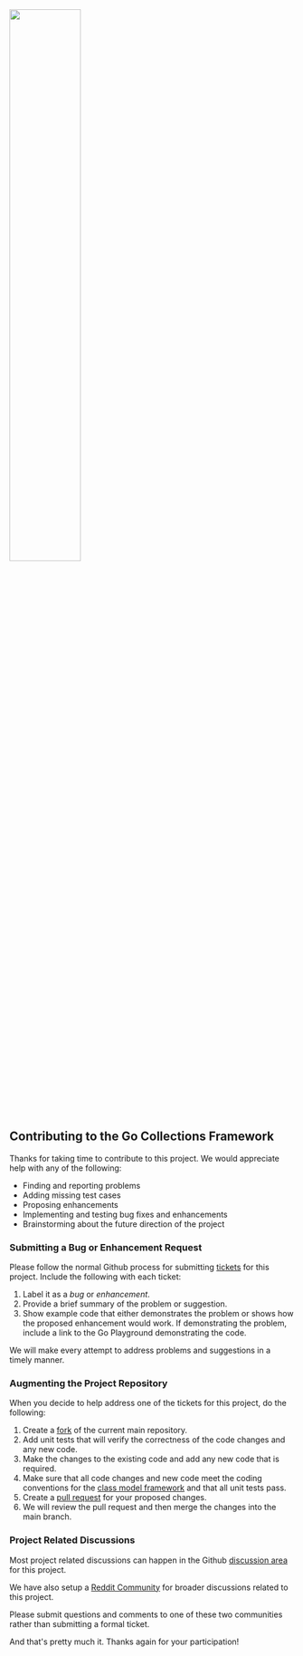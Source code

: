 <img src="https://craterdog.com/images/CraterDog.png" width="50%">

## Contributing to the Go Collections Framework
Thanks for taking time to contribute to this project. We would appreciate help
with any of the following:
 * Finding and reporting problems
 * Adding missing test cases
 * Proposing enhancements
 * Implementing and testing bug fixes and enhancements
 * Brainstorming about the future direction of the project

### Submitting a Bug or Enhancement Request
Please follow the normal Github process for submitting
[tickets](https://github.com/craterdog/go-collection-framework/issues)
for this project. Include the following with each ticket:
 1. Label it as a _bug_ or _enhancement_.
 1. Provide a brief summary of the problem or suggestion.
 1. Show example code that either demonstrates the problem or shows how the
 proposed enhancement would work. If demonstrating the problem, include
 a link to the Go Playground demonstrating the code.

We will make every attempt to address problems and suggestions in a timely
manner.

### Augmenting the Project Repository
When you decide to help address one of the tickets for this project, do the
following:
 1. Create a [fork](https://docs.github.com/en/pull-requests/collaborating-with-pull-requests/working-with-forks/about-forks) of the current main repository.
 1. Add unit tests that will verify the correctness of the code changes and any
    new code.
 1. Make the changes to the existing code and add any new code that is required.
 1. Make sure that all code changes and new code meet the coding conventions for
    the [class model framework](https://github.com/craterdog/go-model-framework/wiki)
    and that all unit tests pass.
 1. Create a [pull request](https://docs.github.com/en/pull-requests/collaborating-with-pull-requests/proposing-changes-to-your-work-with-pull-requests/creating-a-pull-request) for your proposed changes.
 1. We will review the pull request and then merge the changes into the main branch.

### Project Related Discussions
Most project related discussions can happen in the Github
[discussion area](https://github.com/craterdog/go-collection-framework/discussions)
for this project.

We have also setup a [Reddit Community](https://www.reddit.com/r/GoCollections/) for
broader discussions related to this project.

Please submit questions and comments to one of these two communities rather than
submitting a formal ticket.

And that's pretty much it. Thanks again for your participation!
